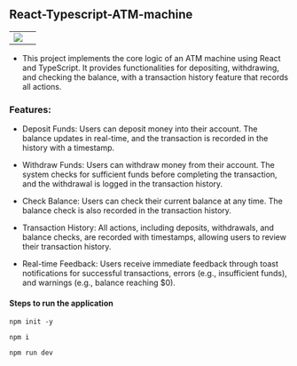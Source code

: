 ## React-Typescript-ATM-machine

<table>
  <tr>
    <td><img src="https://github.com/user-attachments/assets/857dd1f9-617a-4216-8e15-fcab76fbd427"><td>
  </tr>
</table>

- This project implements the core logic of an ATM machine using React and TypeScript. It provides functionalities for depositing, withdrawing, and checking the balance, with a transaction history feature that records all actions.


### Features:

- Deposit Funds: Users can deposit money into their account. The balance updates in real-time, and the transaction is recorded in the history with a timestamp.

- Withdraw Funds: Users can withdraw money from their account. The system checks for sufficient funds before completing the transaction, and the withdrawal is logged in the transaction history.

- Check Balance: Users can check their current balance at any time. The balance check is also recorded in the transaction history.

- Transaction History: All actions, including deposits, withdrawals, and balance checks, are recorded with timestamps, allowing users to review their transaction history.

- Real-time Feedback: Users receive immediate feedback through toast notifications for successful transactions, errors (e.g., insufficient funds), and warnings (e.g., balance reaching $0).

#### Steps to run the application

```
npm init -y
```

```
npm i
```

```
npm run dev
```